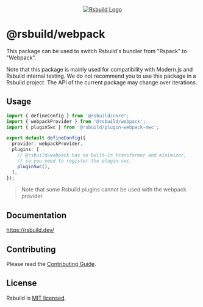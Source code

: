 <p align="center">
  <a href="https://rsbuild.dev" target="blank"><img src="https://github.com/web-infra-dev/rsbuild/assets/7237365/84abc13e-b620-468f-a90b-dbf28e7e9427" alt="Rsbuild Logo" /></a>
</p>

# @rsbuild/webpack

This package can be used to switch Rsbuild's bundler from "Rspack" to "Webpack".

Note that this package is mainly used for compatibility with Modern.js and Rsbuild internal testing. We do not recommend you to use this package in a Rsbuild project. The API of the current package may change over iterations.

## Usage

```ts
import { defineConfig } from '@rsbuild/core';
import { webpackProvider } from '@rsbuild/webpack';
import { pluginSwc } from '@rsbuild/plugin-webpack-swc';

export default defineConfig({
  provider: webpackProvider,
  plugins: [
    // @rsbuild/webpack has no built-in transformer and minimizer,
    // so you need to register the plugin-swc.
    pluginSwc(),
  ],
});
```

> Note that some Rsbuild plugins cannot be used with the webpack provider.

## Documentation

https://rsbuild.dev/

## Contributing

Please read the [Contributing Guide](https://github.com/web-infra-dev/rsbuild/blob/main/CONTRIBUTING.md).

## License

Rsbuild is [MIT licensed](https://github.com/web-infra-dev/rsbuild/blob/main/LICENSE).
